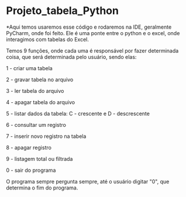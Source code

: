 # Projeto_tabela_Python

*Aqui temos usaremos esse código e rodaremos na IDE, geralmente PyCharm, onde foi feito. Ele é uma ponte entre o python e o excel,
onde interagimos com tabelas do Excel.

Temos 9 funções, onde cada uma é responsável por fazer determinada coisa, que será determinada pelo usuário, sendo elas:

1 - criar uma tabela

2 - gravar tabela no arquivo

3 - ler tabela do arquivo

4 - apagar tabela do arquivo

5 - listar dados da tabela: C - crescente e D - descrescente

6 - consultar um registro

7 - inserir novo registro na tabela

8 - apagar registro

9 - listagem total ou filtrada

0 - sair do programa

O programa sempre pergunta sempre, até o usuário digitar "0", que determina o fim do programa.
